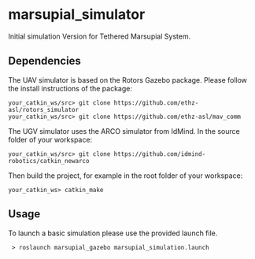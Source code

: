 # marsupial_simulator
Initial simulation Version for Tethered Marsupial System.

## Dependencies

The UAV simulator is based on the Rotors Gazebo package. Please follow the install instructions of the package:

```
your_catkin_ws/src> git clone https://github.com/ethz-asl/rotors_simulator
your_catkin_ws/src> git clone https://github.com/ethz-asl/mav_comm
```


The UGV simulator uses the ARCO simulator from IdMind. In the source folder of your workspace:

```
your_catkin_ws/src> git clone https://github.com/idmind-robotics/catkin_newarco
```

Then build the project, for example in the root folder of your workspace:

```
your_catkin_ws> catkin_make
```

## Usage

To launch a basic simulation please use the provided launch file.

```
 > roslaunch marsupial_gazebo marsupial_simulation.launch
```
